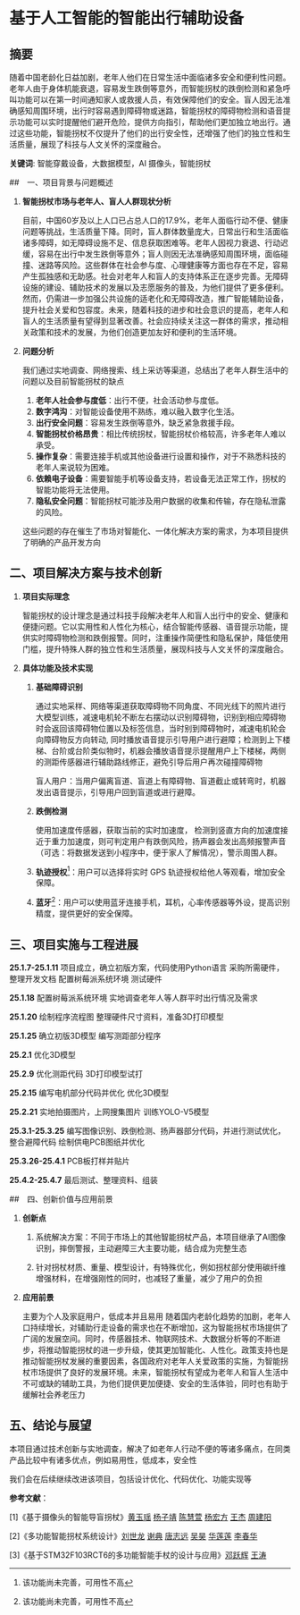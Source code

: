 # 基于人工智能的智能出行辅助设备

## 摘要

随着中国老龄化日益加剧，老年人他们在日常生活中面临诸多安全和便利性问题。老年人由于身体机能衰退，容易发生跌倒等意外，而智能拐杖的跌倒检测和紧急呼叫功能可以在第一时间通知家人或救援人员，有效保障他们的安全。盲人因无法准确感知周围环境，出行时容易遇到障碍物或迷路，智能拐杖的障碍物检测和语音提示功能可以实时提醒他们避开危险，提供方向指引，帮助他们更加独立地出行。通过这些功能，智能拐杖不仅提升了他们的出行安全性，还增强了他们的独立性和生活质量，展现了科技与人文关怀的深度融合。

**关键词**: 智能穿戴设备，大数据模型，AI 摄像头，智能拐杖

##　一、项目背景与问题概述

1. **智能拐杖市场与老年人、盲人人群现状分析**

    目前，中国60岁及以上人口已占总人口的17.9%，老年人面临行动不便、健康问题等挑战，生活质量下降。同时，盲人群体数量庞大，日常出行和生活面临诸多障碍，如无障碍设施不足、信息获取困难等。老年人因视力衰退、行动迟缓，容易在出行中发生跌倒等意外；盲人则因无法准确感知周围环境，面临碰撞、迷路等风险。这些群体在社会参与度、心理健康等方面也存在不足，容易产生孤独感和无助感。社会对老年人和盲人的支持体系正在逐步完善。无障碍设施的建设、辅助技术的发展以及志愿服务的普及，为他们提供了更多便利。然而，仍需进一步加强公共设施的适老化和无障碍改造，推广智能辅助设备，提升社会关爱和包容度。未来，随着科技的进步和社会意识的提高，老年人和盲人的生活质量有望得到显著改善。社会应持续关注这一群体的需求，推动相关政策和技术的发展，为他们创造更加友好和便利的生活环境。

2. **问题分析**

    我们通过实地调查、网络搜索、线上采访等渠道，总结出了老年人群生活中的问题以及目前智能拐杖的缺点

    1. **老年人社会参与度低**：出行不便，社会活动参与度低。
    2. **数字鸿沟**：对智能设备使用不熟练，难以融入数字化生活。
    3. **出行安全问题**：容易发生跌倒等意外，缺乏紧急救援手段。
    4. **智能拐杖价格昂贵**：相比传统拐杖，智能拐杖价格较高，许多老年人难以承受。
    5. **操作复杂**：需要连接手机或其他设备进行设置和操作，对于不熟悉科技的老年人来说较为困难。
    6. **依赖电子设备**：需要智能手机等设备支持，若设备无法正常工作，拐杖的智能功能将无法使用。
    7. **隐私安全问题**：智能拐杖可能涉及用户数据的收集和传输，存在隐私泄露的风险。

    这些问题的存在催生了市场对智能化、一体化解决方案的需求，为本项目提供了明确的产品开发方向

## 二、项目解决方案与技术创新
1. **项目实际理念**

    智能拐杖的设计理念是通过科技手段解决老年人和盲人出行中的安全、健康和便捷问题。它以实用性和人性化为核心，结合智能传感器、语音提示功能，提供实时障碍物检测和跌倒报警。同时，注重操作简便性和隐私保护，降低使用门槛，提升特殊人群的独立性和生活质量，展现科技与人文关怀的深度融合。

2. **具体功能及技术实现**

    1. **基础障碍识别**

        通过实地采样、网络等渠道获取障碍物不同角度、不同光线下的照片进行大模型训练，减速电机轮不断左右摆动以识别障碍物，识别到相应障碍物时会返回该障碍物位置以及标签信息，当时别到障碍物时，减速电机轮会向障碍物反方向转动, 同时播放语音提示引导用户进行避障；检测到上下楼梯、台阶或台阶类似物时，机器会播放语音提示提醒用户上下楼梯，两侧的测距传感器进行辅助路线修正，避免引导后用户再次碰撞障碍物
    
        盲人用户：当用户偏离盲道、盲道上有障碍物、盲道截止或转弯时，机器发出语音提示，引导用户回到盲道或进行避障。
    
    2. **跌倒检测**
    
        使用加速度传感器，获取当前的实时加速度， 检测到竖直方向的加速度接近于重力加速度，则可判定用户有跌倒风险，扬声器会发出高频报警声音（可选：将数据发送到小程序中，便于家人了解情况），警示周围人群。
    3. **轨迹授权**[^1]：用户可以选择将实时 GPS 轨迹授权给他人等观看，增加安全保障。
    4. **蓝牙**[^1]：用户可以使用蓝牙连接手机，耳机，心率传感器等外设，提高识别精度，提供更好的安全保障。

## 三、项目实施与工程进展

**25.1.7-25.1.11**
项目成立，确立初版方案，代码使用Python语言
采购所需硬件，整理开发文档
配置树莓派系统环境
测试硬件

**25.1.18**
配置树莓派系统环境
实地调查老年人等人群平时出行情况及需求

**25.1.20**
绘制程序流程图
整理硬件尺寸资料，准备3D打印模型

**25.1.25**
确立初版3D模型
编写测距部分程序

**25.2.1**
优化3D模型

**25.2.9**
优化测距代码
3D打印模型试打

**25.2.15**
编写电机部分代码并优化
优化3D模型

**25.2.21**
实地拍摄图片，上网搜集图片
训练YOLO-V5模型

**25.3.1-25.3.25**
编写图像识别、跌倒检测、扬声器部分代码，并进行测试优化，整合避障代码
绘制供电PCB图纸并优化

**25.3.26-25.4.1**
PCB板打样并贴片

**25.4.2-25.4.7**
最后测试、整理资料、组装

##　四、创新价值与应用前景

1. **创新点**

    1. 系统解决方案：不同于市场上的其他智能拐杖产品，本项目继承了AI图像识别，摔倒警报，主动避障三大主要功能，结合成为完整生态

    2. 针对拐杖材质、重量、模型设计，有特殊优化，例如拐杖部分使用碳纤维增强材料，在增强刚性的同时，也减轻了重量，减少了用户的负担

2. **应用前景**

   主要为个人及家庭用户，低成本并且易用
   随着国内老龄化趋势的加剧，老年人口持续增长，对辅助行走设备的需求也在不断增加，这为智能拐杖市场提供了广阔的发展空间。同时，传感器技术、物联网技术、大数据分析等的不断进步，将推动智能拐杖的进一步升级，使其更加智能化、人性化。政策支持也是推动智能拐杖发展的重要因素，各国政府对老年人关爱政策的实施，为智能拐杖市场提供了良好的发展环境。未来，智能拐杖有望成为老年人和盲人生活中不可或缺的辅助工具，为他们提供更加便捷、安全的生活体验，同时也有助于缓解社会养老压力



## 五、结论与展望

本项目通过技术创新与实地调查，解决了如老年人行动不便的等诸多痛点，在同类产品比较中有诸多优点，例如易用性，低成本，安全性

我们会在后续继续改进该项目，包括设计优化、代码优化、功能实现等

**参考文献**：

[1]《基于摄像头的智能导盲拐杖》[黄玉瑶](https://kns.cnki.net/kcms2/author/detail?v=uXGtp3S0eCAym880vcel5xxrvrgj4C3HkhvfyUkop7rSC9FaDEFokT2f61oPtMlbdD6rLQ4tGxiD_PLk1ZwrJBYE02icfKtNmAs0rUBDIeW6oBOo_bRx4h8iSWrO9z1E&uniplatform=NZKPT&language=CHS) [杨子靖](https://kns.cnki.net/kcms2/author/detail?v=uXGtp3S0eCAym880vcel5xxrvrgj4C3HkjBiNcvoPaeYHZNtTAcI14tNsRs1bIro-j4YF7xY9brs0yHmmCfoRrL6VMoVT1v8IKvfJXWPkrQqUIFJXSUvPXVg7NzE71_4&uniplatform=NZKPT&language=CHS) [陈慧萱](https://kns.cnki.net/kcms2/author/detail?v=uXGtp3S0eCAym880vcel5xxrvrgj4C3Hv1xbZsYlDQjB3JdwA4yJT1hEojhqhFLXgD-43WyTj87VO8oqoKIScGRAUpdKo_6QEwDSg0FChHhonYy22pBDyPi9y8OeT8aI&uniplatform=NZKPT&language=CHS) [杨宏方](https://kns.cnki.net/kcms2/author/detail?v=uXGtp3S0eCAym880vcel5xxrvrgj4C3HkhvfyUkop7rZxJzdXrMRdEkVtzX6y9csL4H9HqY5PKYSQD9r5C7WBd2eEypY3v2VEj3xY0_p8rgEIB1GrfR3efxNOrtp0JFU&uniplatform=NZKPT&language=CHS) [王杰](https://kns.cnki.net/kcms2/author/detail?v=uXGtp3S0eCAym880vcel5xxrvrgj4C3HkhvfyUkop7rYiPRLApzAYjUveQFk28C-TzRyt8_eT3r1pAqXNC6Ysj58wyi_FjHJ02XBwnPgfTc25GR9EKyTgQ==&uniplatform=NZKPT&language=CHS) [周建阳](https://kns.cnki.net/kcms2/author/detail?v=uXGtp3S0eCAym880vcel5xxrvrgj4C3HkhvfyUkop7pFqE4f0MzPjcbPso6RtXWNvgyFgKKSamEQ-KRkrL0uefzucgsEeuBbzFYlroA_PKQRc9Fh6hlRheGj3ocYCzn-&uniplatform=NZKPT&language=CHS)

[2]《多功能智能拐杖系统设计》[刘世龙](https://kns.cnki.net/kcms2/author/detail?v=uXGtp3S0eCCKC3cNkvZoM-VOQ8OV1W6KHgr7-K2H3cqodJPAgw8VY3HE4hnlufKJRLOVpD1jsckGPVGbaNJ1f9dPm7UJ3DejfcBKYVCDU9f6FZjjglN7Lkj4tIOaJn7r&uniplatform=NZKPT&language=CHS) [谢典](https://kns.cnki.net/kcms2/author/detail?v=uXGtp3S0eCCKC3cNkvZoM-VOQ8OV1W6KHgr7-K2H3cqerxkDrSpVvF_DPin4MA7xy8kZ07UVzM7Sqyv2XNx5xzoSzDokbzerF8-CgEXHmANoKlyxzeGBVg==&uniplatform=NZKPT&language=CHS) [唐志远](https://kns.cnki.net/kcms2/author/detail?v=uXGtp3S0eCCKC3cNkvZoM-VOQ8OV1W6KHgr7-K2H3cp1N53kupwdNNvYy5BOB2ByuSXeYoK9Tvb9QB0_O1AEDtu8Yg9AhPMFCOSHAi2pe_ZcAE8dB_Hg5VNZnAvnkNFe&uniplatform=NZKPT&language=CHS) [吴昊](https://kns.cnki.net/kcms2/author/detail?v=uXGtp3S0eCCKC3cNkvZoM-VOQ8OV1W6KL2dADmnOOqT5P-hghhmoYS-iA1t7JpRCiefzfD5bRGii1BQFUeYRdQRB-mfPL4btYSCTL104F7VL8IXYb0pBzg==&uniplatform=NZKPT&language=CHS) [华莲莲](https://kns.cnki.net/kcms2/author/detail?v=uXGtp3S0eCCKC3cNkvZoM-VOQ8OV1W6KBH6mjgGPsGu5M07Qb4x_rVGzJF5FH9GI5BFTlVUdikGyj5MFJCjgu4QiUyRVjrXZL7KzwGLAXiDJwyJ29mqB2rn-Rvz0IbAH&uniplatform=NZKPT&language=CHS) [李春华](https://kns.cnki.net/kcms2/author/detail?v=uXGtp3S0eCCKC3cNkvZoM-VOQ8OV1W6KaaehSqTdkVc2OoFmkOha2qjDN_Bx0lJcquVvLOcrpCJsLEHZtErTVPukNEwb6Kx0JaEsIO3nmtd32dLz7HitA5sxsNLa-npY&uniplatform=NZKPT&language=CHS)

[3]《基于STM32F103RCT6的多功能智能手杖的设计与应用》[邓跃辉](https://kns.cnki.net/kcms2/author/detail?v=uXGtp3S0eCCyrWSgpBV-XqaY1QsrrmnUdrh9yTCrU3g7NM1ZIDg3PhEQU6V1bGQKD3TAPx5YqWuzW5jiu6Nx9aFq1FKgmB1BqwshjpfE3BL1G_G6TLGDmfKALLz9nv6Z&uniplatform=NZKPT&language=CHS) [王涛](https://kns.cnki.net/kcms2/author/detail?v=uXGtp3S0eCCyrWSgpBV-XqaY1QsrrmnUdrh9yTCrU3gQaB7mC3uofKeOb5c3dPD-XYn1G0gVH38Hy0GY59Fi7GNC001xOWm0UoiSvaVuF88hw-lBvGGupg==&uniplatform=NZKPT&language=CHS)

[^1]: 该功能尚未完善，可用性不高

